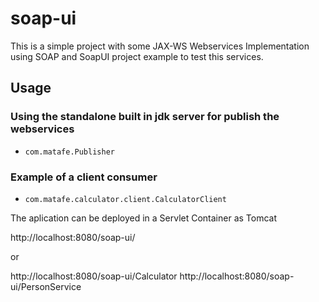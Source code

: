 # soap-ui

This is a simple project with some JAX-WS Webservices Implementation using SOAP and SoapUI project example to test this services.

## Usage

### Using the standalone built in jdk server for publish the webservices
- `com.matafe.Publisher`

### Example of a client consumer
- `com.matafe.calculator.client.CalculatorClient`

The aplication can be deployed in a Servlet Container as Tomcat 

http://localhost:8080/soap-ui/

or

http://localhost:8080/soap-ui/Calculator
http://localhost:8080/soap-ui/PersonService